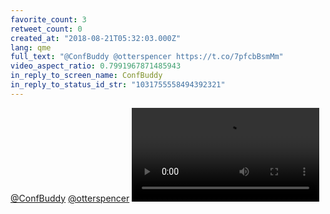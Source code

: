 ```yaml
---
favorite_count: 3
retweet_count: 0
created_at: "2018-08-21T05:32:03.000Z"
lang: qme
full_text: "@ConfBuddy @otterspencer https://t.co/7pfcbBsmMm"
video_aspect_ratio: 0.7991967871485943
in_reply_to_screen_name: ConfBuddy
in_reply_to_status_id_str: "1031755558494392321"
---
```


[@ConfBuddy](https://twitter.com/ConfBuddy)
[@otterspencer](https://twitter.com/otterspencer)
![Embedded Video](https://twitter-media-coderbyheart.s3.eu-north-1.amazonaws.com/1031775921626394624-DlGat8mX4AEyebG.mp4)
